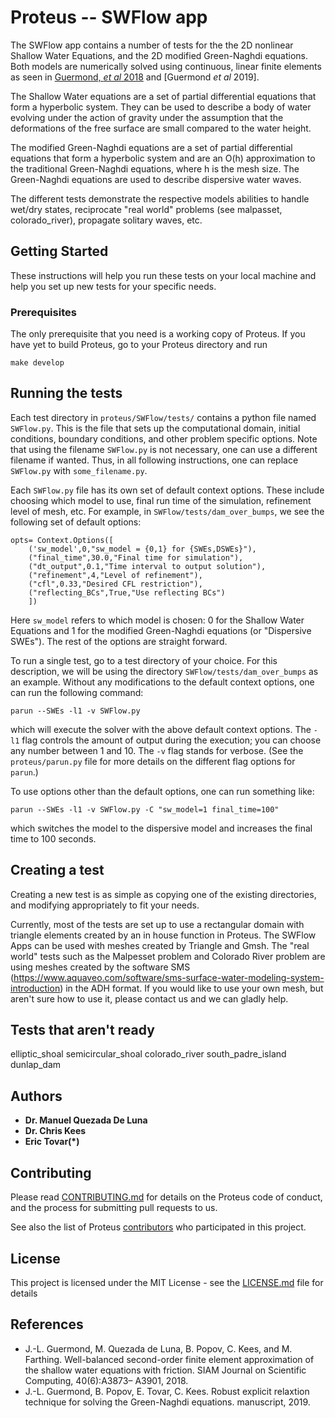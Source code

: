 # Proteus -- SWFlow app

The SWFlow app contains a number of tests for the the 2D nonlinear Shallow Water Equations, and the 2D modified Green-Naghdi equations. Both models are
numerically solved using continuous, linear finite elements as seen in
[Guermond, *et al* 2018](https://doi.org/10.1137/17M1156162) and [Guermond *et al* 2019].

The Shallow Water equations are a set of partial differential equations that form a hyperbolic system. They can be used to describe a body of water evolving under the action of gravity under the assumption that the deformations of the free surface are small compared to the water height.

The modified Green-Naghdi equations are a set of partial differential equations that form a
hyperbolic system and are an O(h) approximation to the traditional Green-Naghdi equations, where h is the mesh size. The Green-Naghdi equations are used to describe dispersive water waves.

The different tests demonstrate the respective models abilities to handle wet/dry states, reciprocate "real world" problems (see malpasset, colorado_river),
propagate solitary waves, etc.

## Getting Started

These instructions will help you run these tests on your local machine and help
you set up new tests for your specific needs.

### Prerequisites

The only prerequisite that you need is a working copy of Proteus. If you have yet to build Proteus, go to your Proteus directory and run

```
make develop
```

## Running the tests

Each test directory in `proteus/SWFlow/tests/` contains a python file named
`SWFlow.py`. This is the file that sets up the computational domain, initial conditions,
boundary conditions, and other problem specific options. Note that using the filename `SWFlow.py` is not necessary, one can use a different filename if wanted. Thus, in all following instructions, one can replace `SWFlow.py` with `some_filename.py`.

Each `SWFlow.py` file has its own set of default context options. These include choosing which model to use, final run time of the simulation, refinement level of mesh, etc. For example, in `SWFlow/tests/dam_over_bumps`, we see the following set of default options:

```
opts= Context.Options([
    ('sw_model',0,"sw_model = {0,1} for {SWEs,DSWEs}"),
    ("final_time",30.0,"Final time for simulation"),
    ("dt_output",0.1,"Time interval to output solution"),
    ("refinement",4,"Level of refinement"),
    ("cfl",0.33,"Desired CFL restriction"),
    ("reflecting_BCs",True,"Use reflecting BCs")
    ])

```
Here `sw_model` refers to which model is chosen: 0 for the Shallow Water Equations and 1 for the modified Green-Naghdi equations (or "Dispersive SWEs"). The rest of the options are straight forward.

To run a single test, go to a test directory of your choice. For this description, we will be using the directory `SWFlow/tests/dam_over_bumps` as an example. Without any modifications to the default context options, one can run the following command:

```
parun --SWEs -l1 -v SWFlow.py
```

which will execute the solver with the above default context options. The `-l1` flag controls the amount of output during the execution; you can choose any number between 1 and 10. The `-v` flag stands for verbose. (See the `proteus/parun.py` file for more details on the different flag options for `parun`.)

To use options other than the default options, one can run something like:

```
parun --SWEs -l1 -v SWFlow.py -C "sw_model=1 final_time=100"
```

which switches the model to the dispersive model and increases the final time to 100 seconds.

## Creating a test

Creating a new test is as simple as copying one of the existing directories,
and modifying appropriately to fit your needs.

Currently, most of the tests are set up to use a rectangular domain with triangle elements created by an in house function in Proteus. The SWFlow Apps can be used with meshes created by Triangle and Gmsh. The "real world" tests such as the Malpesset problem and Colorado River problem are using meshes created by the software SMS (https://www.aquaveo.com/software/sms-surface-water-modeling-system-introduction) in the ADH format. If you would like to use your own mesh, but aren't sure how to use it, please contact us and we can gladly help.

## Tests that aren't ready
elliptic_shoal
semicircular_shoal
colorado_river
south_padre_island
dunlap_dam
<!-- ## Break down into end to end tests

Explain what these tests test and why

```
Give an example
```

### And coding style tests

Explain what these tests test and why

```
Give an example
``` -->

<!-- ## Deployment

Add additional notes about how to deploy this on a live system

## Built With

* [Dropwizard](http://www.dropwizard.io/1.0.2/docs/) - The web framework used
* [Maven](https://maven.apache.org/) - Dependency Management
* [ROME](https://rometools.github.io/rome/) - Used to generate RSS Feeds -->

## Authors

* **Dr. Manuel Quezada De Luna**
* **Dr. Chris Kees**
* **Eric Tovar(*)**

## Contributing

Please read [CONTRIBUTING.md](https://github.com/erdc/proteus/blob/master/CONTRIBUTING.md) for details on the Proteus code of conduct, and the process for submitting pull requests to us.

See also the list of Proteus [contributors](https://github.com/erdc/proteus/blob/master/CONTRIBUTORS.md) who participated in this project.

## License

This project is licensed under the MIT License - see the [LICENSE.md](LICENSE.md) file for details

## References

* J.-L. Guermond, M. Quezada de Luna, B. Popov, C. Kees, and M. Farthing. Well-balanced second-order finite element approximation of the shallow water equations with friction. SIAM Journal on Scientific Computing, 40(6):A3873– A3901, 2018.
* J.-L. Guermond, B. Popov, E. Tovar, C. Kees. Robust explicit relaxtion technique for solving the Green-Naghdi equations.
manuscript, 2019.

<!-- ## Acknowledgments

* Hat tip to anyone whose code was used
* Inspiration
* etc -->
